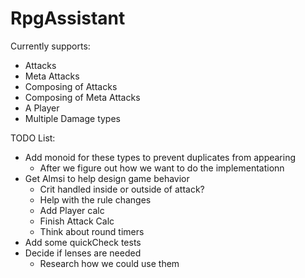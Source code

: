 # RpgAssistant

Currently supports:
- Attacks
- Meta Attacks
- Composing of Attacks
- Composing of Meta Attacks
- A Player
- Multiple Damage types



TODO List:
- Add monoid for these types to prevent duplicates from appearing
    * After we figure out how we want to do the implementationn
- Get Almsi to help design game behavior
    - Crit handled inside or outside of attack?
    - Help with the rule changes
    - Add Player calc
    - Finish Attack Calc
    - Think about round timers
- Add some quickCheck tests
- Decide if lenses are needed
    * Research how we could use them


